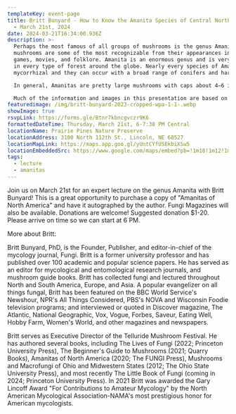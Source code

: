 ```yaml
---
templateKey: event-page
title: Britt Bunyard - How to Know the Amanita Species of Central North America
  - March 21st, 2024
date: 2024-03-21T16:34:00.936Z
description: >-
  Perhaps the most famous of all groups of mushrooms is the genus Amanita. These
  mushrooms are some of the most recognizable from their appearances in video
  games, movies, and folklore. Amanita is an enormous genus and is very common
  in every type of forest around the globe. Nearly every species of Amanita is
  mycorrhizal and they can occur with a broad range of conifers and hardwoods.

  In general, Amanitas are pretty large mushrooms with caps about 4–6 inches wide and stalks 6–10 inches long for many species. Though many Amanita are edible—some, wildly popular in some parts of the world—there are toxic species and a handful that can be lethal. Because of the very real hazard of death, most experts agree that the Amanitas should be the first group that all mycophiles become familiar with. However, most feel this group to be daunting as it includes so many species. This need not be the case. Indeed, this group is just about the easiest to become an expert with (seriously!) … and this presentation will show you how with many examples from common species in your region.

  Much of the information and images in this presentation are based on the brand-new book Amanitas of North America (2020) by Bunyard and Justice; available at fungimag.com.
featuredimage: /img/britt-bunyard-2023-cropped-wpa-1-1-.webp
showImage: true
rsvpLink: https://forms.gle/Btnr7kbncgvczr9K6
formattedDateTime: Thursday, March 21st, 6-7:30 PM Central
locationName: Prairie Pines Nature Preserve
locationAddress: 3100 North 112th St., Lincoln, NE 68527
locationMapLink: https://maps.app.goo.gl/yUntCYfUSEkbiXSw5
locationEmbeddedSrc: https://www.google.com/maps/embed?pb=!1m18!1m12!1m3!1d5557.014526954162!2d-96.56598933129173!3d40.844719527575435!2m3!1f0!2f0!3f0!3m2!1i1024!2i768!4f13.1!3m3!1m2!1s0x8796a35ab8f38da9%3A0x35bcb3b13e26b191!2sPrairie%20Pines%20Nature%20Preserve!5e1!3m2!1sen!2sus!4v1691875761400!5m2!1sen!2sus
tags:
  - lecture
  - amanitas
---
```

Join us on March 21st for an expert lecture on the genus Amanita with Britt Bunyard! This is a great opportunity to purchase a copy of "Amanitas of North America" and have it autographed by the author. Fungi Magazines will also be available. Donations are welcome! Suggested donation $1-20. Please arrive on time so we can start at 6 PM. 

M﻿ore about Britt:

Britt Bunyard, PhD, is the Founder, Publisher, and editor-in-chief of the mycology journal, Fungi. Britt is a former university professor and has published over 100 academic and popular science papers. He has served as an editor for mycological and entomological research journals, and mushroom guide books. Britt has collected fungi and lectured throughout North and South America, Europe, and Asia. A popular evangelizer on all things fungal, Britt has been featured on the BBC World Service's Newshour, NPR's All Things Considered, PBS's NOVA and Wisconsin Foodie television programs; and interviewed or quoted in Discover magazine, The Atlantic, National Geographic, Vox, Vogue, Forbes, Saveur, Eating Well, Hobby Farm, Women's World, and other magazines and newspapers. 


Britt serves as Executive Director of the Telluride Mushroom Festival. He has authored several books, including The Lives of Fungi (2022; Princeton University Press), The Beginner's Guide to Mushrooms (2021; Quarry Books), Amanitas of North America (2020; The FUNGI Press), Mushrooms and Macrofungi of Ohio and Midwestern States (2012; The Ohio State University Press), and most recently The Little Book of Fungi (coming in 2024; Princeton University Press). In 2021 Britt was awarded the Gary Lincoff Award "For Contributions to Amateur Mycology" by the North American Mycological Association-NAMA's most prestigious honor for American mycologists.

